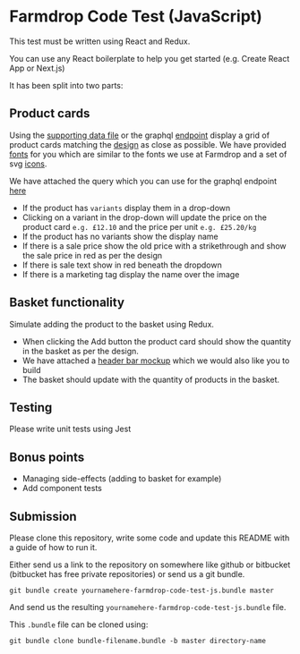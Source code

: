 # Farmdrop Code Test (JavaScript)

This test must be written using React and Redux.

You can use any React boilerplate to help you get started (e.g. Create React App or Next.js)

It has been split into two parts:

## Product cards

Using the [supporting data file](data/products.json) or the graphql [endpoint](https://staging-graphql-gateway.farmdrop.com/graphql) display a grid of product cards matching the [design](mockups/products.png) as close as possible. We have provided [fonts](fonts) for you which are similar to the fonts we use at Farmdrop and a set of svg [icons](icons).

We have attached the query which you can use for the graphql endpoint [here](graphql-query/query.txt)

- If the product has `variants` display them in a drop-down
- Clicking on a variant in the drop-down will update the price on the product card `e.g. £12.10` and the price per unit `e.g. £25.20/kg`
- If the product has no variants show the display name
- If there is a sale price show the old price with a strikethrough and show the sale price in red as per the design
- If there is sale text show in red beneath the dropdown
- If there is a marketing tag display the name over the image

## Basket functionality

Simulate adding the product to the basket using Redux.

- When clicking the Add button the product card should show the quantity in the basket as per the design.
- We have attached a [header bar mockup](mockups/header.png) which we would also like you to build
- The basket should update with the quantity of products in the basket.

## Testing

Please write unit tests using Jest

## Bonus points

- Managing side-effects (adding to basket for example)
- Add component tests

## Submission

Please clone this repository, write some code and update this README with a
guide of how to run it.

Either send us a link to the repository on somewhere like github or bitbucket
(bitbucket has free private repositories) or send us a git bundle.

    git bundle create yournamehere-farmdrop-code-test-js.bundle master

And send us the resulting `yournamehere-farmdrop-code-test-js.bundle` file.

This `.bundle` file can be cloned using:

    git bundle clone bundle-filename.bundle -b master directory-name
